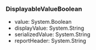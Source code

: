 ### DisplayableValueBoolean
- value: System.Boolean
- displayValue: System.String
- serializedValue: System.String
- reportHeader: System.String
